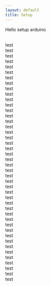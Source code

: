 ```yaml
---
layout: default
title: Setup
---
```


Hello setup arduino

<br>test
<br>test
<br>test
<br>test
<br>test
<br>test
<br>test
<br>test
<br>test
<br>test
<br>test
<br>test
<br>test
<br>test
<br>test
<br>test
<br>test
<br>test
<br>test
<br>test
<br>test
<br>test
<br>test
<br>test
<br>test
<br>test
<br>test
<br>test
<br>test
<br>test
<br>test
<br>test
<br>test
<br>test
<br>test
<br>test
<br>test
<br>test
<br>test
<br>test
<br>test
<br>test
<br>test
<br>test
